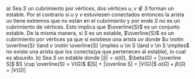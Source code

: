 a)
	Sea $S$ un cubrimiento por vértices, dos vértices $u,v \notin S$ forman un estable.
	Por el contrario si $u$ y $v$ estuviesen conectados entonces la arista $uv$ tiene extremos que no están en el cubrimiento y por ende $S$ no es un cubrimiento de vértices. Esto implica que $\overline{S}$ es un conjunto estable.
	De la misma manera, si $S$ es un estable, $\overline{S}$ es un cubrimiento por vértices ya que si existiese una arista $uv$ donde $u \notin \overline{S} \land v \notin \overline{S} \implies u \in S \land v \in S \implies$ no existe una arista que los conecta(ya que pertenecen al estable), lo cual es absurdo.
b)
	Sea $S$ un estable donde $|S| = \alpha(G)$, $\beta(G) = |\overline S|$
	$S \cup \overline{S} = V(G)$
	$|S| + |\overline S| = |V(G)|$
	$\alpha(G) + \beta(G) = |V(G)|$

